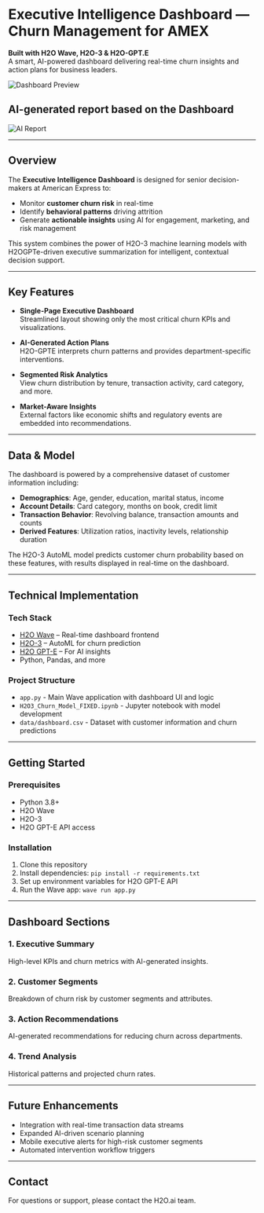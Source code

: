 # Executive Intelligence Dashboard — Churn Management for AMEX

**Built with H2O Wave, H2O-3 & H2O-GPT.E**  
A smart, AI-powered dashboard delivering real-time churn insights and action plans for business leaders.

![Dashboard Preview](https://github.com/user-attachments/assets/0eaf8cf5-8644-413d-9d8c-80ca43bd7276)

## AI-generated report based on the Dashboard

![AI Report](https://github.com/user-attachments/assets/ed173ac8-f912-472c-b2b6-7dcf542cc533)

---

## Overview

The **Executive Intelligence Dashboard** is designed for senior decision-makers at American Express to:
- Monitor **customer churn risk** in real-time
- Identify **behavioral patterns** driving attrition
- Generate **actionable insights** using AI for engagement, marketing, and risk management

This system combines the power of H2O-3 machine learning models with H2OGPTe-driven executive summarization for intelligent, contextual decision support.

---

## Key Features

- **Single-Page Executive Dashboard**  
  Streamlined layout showing only the most critical churn KPIs and visualizations.

- **AI-Generated Action Plans**  
  H2O-GPTE interprets churn patterns and provides department-specific interventions.

- **Segmented Risk Analytics**  
  View churn distribution by tenure, transaction activity, card category, and more.

- **Market-Aware Insights**  
  External factors like economic shifts and regulatory events are embedded into recommendations.

---

## Data & Model

The dashboard is powered by a comprehensive dataset of customer information including:

- **Demographics**: Age, gender, education, marital status, income
- **Account Details**: Card category, months on book, credit limit
- **Transaction Behavior**: Revolving balance, transaction amounts and counts
- **Derived Features**: Utilization ratios, inactivity levels, relationship duration

The H2O-3 AutoML model predicts customer churn probability based on these features, with results displayed in real-time on the dashboard.

---

## Technical Implementation

### Tech Stack

- [H2O Wave](https://wave.h2o.ai/) – Real-time dashboard frontend  
- [H2O-3](https://docs.h2o.ai/h2o/latest-stable/h2o-docs/automl.html) – AutoML for churn prediction  
- [H2O GPT-E](https://h2o.ai/platform/enterprise-gpt/) – For AI insights  
- Python, Pandas, and more

### Project Structure

- `app.py` - Main Wave application with dashboard UI and logic
- `H2O3_Churn_Model_FIXED.ipynb` - Jupyter notebook with model development
- `data/dashboard.csv` - Dataset with customer information and churn predictions

---

## Getting Started

### Prerequisites

- Python 3.8+
- H2O Wave
- H2O-3
- H2O GPT-E API access

### Installation

1. Clone this repository
2. Install dependencies: `pip install -r requirements.txt`
3. Set up environment variables for H2O GPT-E API
4. Run the Wave app: `wave run app.py`

---

## Dashboard Sections

### 1. Executive Summary
High-level KPIs and churn metrics with AI-generated insights.

### 2. Customer Segments
Breakdown of churn risk by customer segments and attributes.

### 3. Action Recommendations
AI-generated recommendations for reducing churn across departments.

### 4. Trend Analysis
Historical patterns and projected churn rates.

---

## Future Enhancements

- Integration with real-time transaction data streams
- Expanded AI-driven scenario planning
- Mobile executive alerts for high-risk customer segments
- Automated intervention workflow triggers

---

## Contact

For questions or support, please contact the H2O.ai team.
